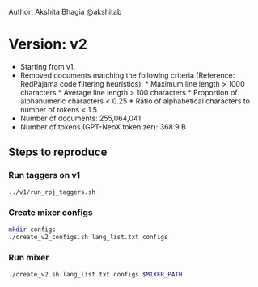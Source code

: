 Author: Akshita Bhagia @akshitab

# Version: v2

* Starting from v1.
* Removed documents matching the following criteria (Reference: RedPajama code filtering heuristics):
        * Maximum line length > 1000 characters
        * Average line length > 100 characters
        * Proportion of alphanumeric characters < 0.25
        * Ratio of alphabetical characters to number of tokens < 1.5
* Number of documents: 255,064,041
* Number of tokens (GPT-NeoX tokenizer): 368.9 B


## Steps to reproduce


### Run taggers on v1

```bash
../v1/run_rpj_taggers.sh
```

### Create mixer configs

```bash
mkdir configs
./create_v2_configs.sh lang_list.txt configs
```

### Run mixer

```bash
./create_v2.sh lang_list.txt configs $MIXER_PATH
```
